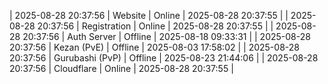 | 2025-08-28 20:37:56 | Website | Online | 2025-08-28 20:37:55 |
| 2025-08-28 20:37:56 | Registration | Online | 2025-08-28 20:37:55 |
| 2025-08-28 20:37:56 | Auth Server | Offline | 2025-08-18 09:33:31 |
| 2025-08-28 20:37:56 | Kezan (PvE) | Offline | 2025-08-03 17:58:02 |
| 2025-08-28 20:37:56 | Gurubashi (PvP) | Offline | 2025-08-23 21:44:06 |
| 2025-08-28 20:37:56 | Cloudflare | Online | 2025-08-28 20:37:55 |
